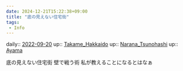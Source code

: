 ```yaml
---
date: 2024-12-21T15:22:38+09:00
title: "底の見えない住宅街"
tags:
 - Info
---
```


daily:: [2022-09-20](Daily_Note/2022-09-20.md)
up:: [Takame_Hakkaido](Takame_Hakkaido.md)
up:: [Narana_Tsunohashi](Narana_Tsunohashi.md)
up:: [Ayama](Ayama.md)

底の見えない住宅街
壁で戦う術
私が教えることになるとはなぁ

